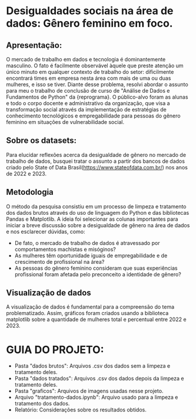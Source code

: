 # Desigualdades sociais na área de dados: Gênero feminino em foco.

## Apresentação:

O mercado de trabalho em dados e tecnologia é dominantemente masculino. O fato é facilmente observável àquele que preste atenção um único minuto em qualquer contexto de trabalho do setor: dificilmente encontrará times em empresa nesta área com mais de uma ou duas mulheres, e isso se tiver. Diante desse problema, resolvi abordar o assunto para meu o trabalho de conclusão de curso de "Análise de Dados e Fundamentos de Python" da {reprograma}. O público-alvo foram as alunas e todo o corpo docente e administrativo da organização, que visa a transformação social através da implementação de estratégias de conhecimento tecnológicos e empregabilidade para pessoas do gênero feminino em situações de vulnerabilidade social.

## Sobre os datasets:
Para elucidar reflexões acerca da desigualdade de gênero no mercado de trabalho de dados, busquei tratar o assunto a partir dos bancos de dados criado pelo State of Data Brasil(https://www.stateofdata.com.br/) nos anos de 2022 e 2023.

## Metodologia
O método da pesquisa consistiu em um processo de limpeza e tratamento dos dados brutos através do uso de linguagem do Python e das bibliotecas Pandas e  Matplotlib. A ideia foi selecionar as colunas importantes para iniciar a breve discussão sobre a desigualdade de gênero na área de dados e nos esclarecer dúvidas, como:
* De fato, o mercado de trabalho de dados é atravessado por comportamentos machistas e misóginos? 
* As mulheres têm oportunidade iguais de empregabilidade e de crescimento de profissional na área? 
* As pessoas do gênero feminino consideram que suas experiências profissional foram afetada pelo preconceito a identidade de gênero?

## Visualização de dados

A visualização de dados é fundamental para a compreensão do tema problematizado. Assim, gráficos foram criados usando a biblioteca matplotlib sobre a quantidade de mulheres total e percentual entre 2022 e 2023.

# GUIA DO PROJETO:

- Pasta "dados brutos": Arquivos .csv dos dados sem a limpeza e tratamento deles.
- Pasta "dados tratados": Arquivos .csv dos dados depois da limpeza e tratamento deles.
- Pasta "graficos": Arquivos de imagens usadas nesse projeto.
- Arquivo "tratamento-dados.ipynb": Arquivo usado para a limpeza e tratamento dos dados.
- Relatório: Considerações sobre os resultados obtidos.
